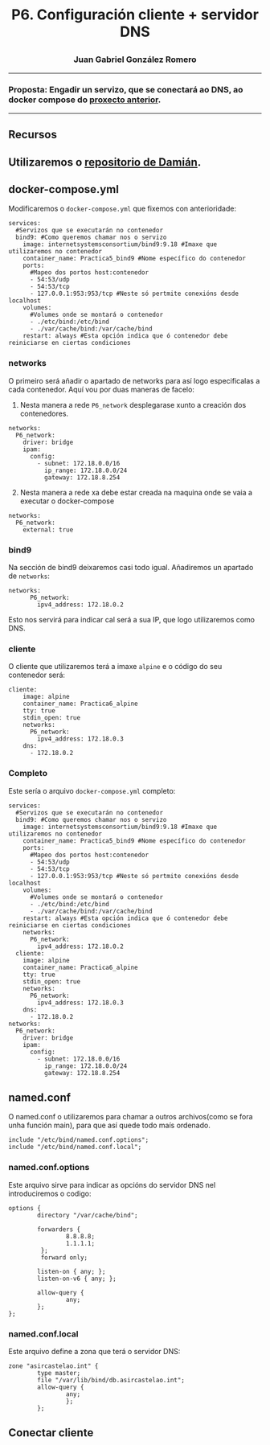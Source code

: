 <h1>
<p align=center>
P6. Configuración cliente + servidor DNS 
</p>
</h1>
<h3>
<p align=center>
Juan Gabriel González Romero
</p>
</h3>

---
### Proposta: Engadir un servizo, que se conectará ao DNS, ao docker compose do [proxecto anterior](https://github.com/jgonzalezromer/P5.-DNS---Docker-Compose).

---
## Recursos
Utilizaremos o [repositorio de Damián](https://github.com/damiancastelao/practica01-DNS).
---
## docker-compose.yml
Modificaremos o `docker-compose.yml` que fixemos con anterioridade:
```
services:
  #Servizos que se executarán no contenedor
  bind9: #Como queremos chamar nos o servizo
    image: internetsystemsconsortium/bind9:9.18 #Imaxe que utilizaremos no contenedor
    container_name: Practica5_bind9 #Nome específico do contenedor
    ports:
      #Mapeo dos portos host:contenedor
      - 54:53/udp
      - 54:53/tcp
      - 127.0.0.1:953:953/tcp #Neste só pertmite conexións desde localhost
    volumes:
      #Volumes onde se montará o contenedor
      - ./etc/bind:/etc/bind
      - ./var/cache/bind:/var/cache/bind
    restart: always #Esta opción indica que ó contenedor debe reiniciarse en ciertas condiciones
```
### networks
O primeiro será añadir o apartado de networks para así logo especificalas a cada contenedor.
Aquí vou por duas maneras de facelo:
1. Nesta manera a rede `P6_network` desplegarase xunto a creación dos contenedores.
```
networks:
  P6_network:
    driver: bridge
    ipam:
      config:
        - subnet: 172.18.0.0/16
          ip_range: 172.18.0.0/24
          gateway: 172.18.8.254

```
2. Nesta manera a rede xa debe estar creada na maquina onde se vaia a executar o docker-compose
```
networks:
  P6_network:
    external: true
```
### bind9
Na sección de bind9 deixaremos casi todo igual. Añadiremos un apartado de `networks`:
```
networks:
      P6_network:
        ipv4_address: 172.18.0.2
```
Esto nos servirá para indicar cal será a sua IP, que logo utilizaremos como DNS.

### cliente
O cliente que utilizaremos terá a imaxe `alpine` e o código do seu contenedor será:
```
cliente:
    image: alpine
    container_name: Practica6_alpine
    tty: true
    stdin_open: true
    networks:
      P6_network:
        ipv4_address: 172.18.0.3
    dns:
      - 172.18.0.2
```
### **Completo**
Este sería o arquivo `docker-compose.yml` completo:
```
services:
  #Servizos que se executarán no contenedor
  bind9: #Como queremos chamar nos o servizo
    image: internetsystemsconsortium/bind9:9.18 #Imaxe que utilizaremos no contenedor
    container_name: Practica5_bind9 #Nome específico do contenedor
    ports:
      #Mapeo dos portos host:contenedor
      - 54:53/udp
      - 54:53/tcp
      - 127.0.0.1:953:953/tcp #Neste só pertmite conexións desde localhost
    volumes:
      #Volumes onde se montará o contenedor
      - ./etc/bind:/etc/bind
      - ./var/cache/bind:/var/cache/bind
    restart: always #Esta opción indica que ó contenedor debe reiniciarse en ciertas condiciones
    networks:
      P6_network:
        ipv4_address: 172.18.0.2
  cliente:
    image: alpine
    container_name: Practica6_alpine
    tty: true
    stdin_open: true
    networks:
      P6_network:
        ipv4_address: 172.18.0.3
    dns:
      - 172.18.0.2
networks:
  P6_network:
    driver: bridge
    ipam:
      config:
        - subnet: 172.18.0.0/16
          ip_range: 172.18.0.0/24
          gateway: 172.18.8.254
```

## named.conf
O named.conf o utilizaremos para chamar a outros archivos(como se fora unha función main), para que así quede todo maís ordenado.
```
include "/etc/bind/named.conf.options";
include "/etc/bind/named.conf.local";
```

### named.conf.options
Este arquivo sirve para indicar as opcións do servidor DNS nel introduciremos o codigo:
```
options {
        directory "/var/cache/bind";

        forwarders {
                8.8.8.8;
                1.1.1.1;
         };
         forward only;

        listen-on { any; };
        listen-on-v6 { any; };

        allow-query {
                any;
        };
};
```
### named.conf.local
Este arquivo define a zona que terá o servidor DNS:
```
zone "asircastelao.int" {
        type master;
        file "/var/lib/bind/db.asircastelao.int";
        allow-query {
                any;
                };
        };
```

## Conectar cliente

